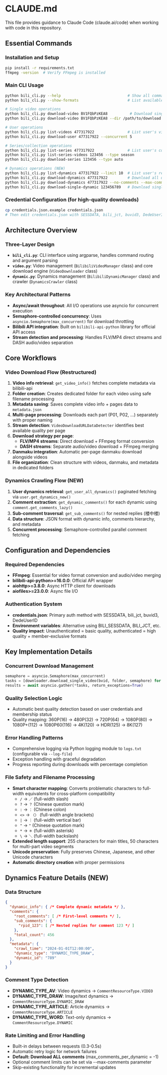 # CLAUDE.md

This file provides guidance to Claude Code (claude.ai/code) when working with code in this repository.

## Essential Commands

### Installation and Setup
```bash
pip install -r requirements.txt
ffmpeg -version  # Verify FFmpeg is installed
```

### Main CLI Usage
```bash
python bili_cli.py --help                              # Show all commands
python bili_cli.py --show-formats                      # List available quality formats

# Single video operations
python bili_cli.py download-video BV1FQbPzKEA8          # Download single video
python bili_cli.py download-video BV1FQbPzKEA8 --dir /path/to/download

# User operations
python bili_cli.py list-videos 477317922               # List user's videos
python bili_cli.py download-user 477317922 --concurrent 5

# Series/collection operations  
python bili_cli.py list-series 477317922               # List user's collections
python bili_cli.py list-series-videos 123456 --type season
python bili_cli.py download-series 123456 --type auto

# Dynamics operations (NEW)
python bili_cli.py list-dynamics 477317922 --limit 10  # List user's recent dynamics
python bili_cli.py download-dynamics 477317922         # Download all dynamics and ALL comments
python bili_cli.py download-dynamics 477317922 --no-comments --max-comments 500
python bili_cli.py download-single-dynamic 123456789   # Download single dynamic
```

### Credential Configuration (for high-quality downloads)
```bash
cp credentials.json.example credentials.json
# Then edit credentials.json with SESSDATA, bili_jct, buvid3, DedeUserID from browser
```

## Architecture Overview

### Three-Layer Design
- **`bili_cli.py`**: CLI interface using argparse, handles command routing and argument parsing
- **`video.py`**: Video management (`BilibiliVideoManager` class) and core download engine (`VideoDownloader` class)
- **`dynamic.py`**: Dynamics management (`BilibiliDynamicManager` class) and crawler (`DynamicsCrawler` class)

### Key Architectural Patterns
- **Async/await throughout**: All I/O operations use asyncio for concurrent execution
- **Semaphore-controlled concurrency**: Uses `asyncio.Semaphore(max_concurrent)` for download throttling
- **Bilibili API integration**: Built on `bilibili-api-python` library for official API access
- **Stream detection and processing**: Handles FLV/MP4 direct streams and DASH audio/video separation

## Core Workflows

### Video Download Flow (Restructured)
1. **Video info retrieval**: `get_video_info()` fetches complete metadata via bilibili-api
2. **Folder creation**: Creates dedicated folder for each video using safe filename processing
3. **Metadata saving**: Saves complete video info + pages data to `metadata.json`
4. **Multi-page processing**: Downloads each part (P01, P02, ...) separately with proper naming
5. **Stream detection**: `VideoDownloadURLDataDetecter` identifies best available quality per page
6. **Download strategy per page**:
   - **FLV/MP4 streams**: Direct download + FFmpeg format conversion
   - **DASH streams**: Separate audio/video download + FFmpeg merging
7. **Danmaku integration**: Automatic per-page danmaku download alongside videos
8. **File organization**: Clean structure with videos, danmaku, and metadata in dedicated folders

### Dynamics Crawling Flow (NEW)
1. **User dynamics retrieval**: `get_user_all_dynamics()` paginated fetching via `user.get_dynamics_new()`
2. **Comment extraction**: `get_dynamic_comments()` for each dynamic using `comment.get_comments_lazy()`
3. **Sub-comment traversal**: `get_sub_comments()` for nested replies (楼中楼)
4. **Data structure**: JSON format with dynamic info, comments hierarchy, and metadata
5. **Concurrent processing**: Semaphore-controlled parallel comment fetching

## Configuration and Dependencies

### Required Dependencies
- **FFmpeg**: Essential for video format conversion and audio/video merging
- **bilibili-api-python>=16.0.0**: Official API wrapper
- **aiohttp>=3.8.0**: Async HTTP client for downloads
- **aiofiles>=23.0.0**: Async file I/O

### Authentication System
- **credentials.json**: Primary auth method with SESSDATA, bili_jct, buvid3, DedeUserID
- **Environment variables**: Alternative using BILI_SESSDATA, BILI_JCT, etc.
- **Quality impact**: Unauthenticated = basic quality, authenticated = high quality + member-exclusive formats

## Key Implementation Details

### Concurrent Download Management
```python
semaphore = asyncio.Semaphore(max_concurrent)
tasks = [downloader.download_single_video(bvid, folder, semaphore) for bvid in bvids]
results = await asyncio.gather(*tasks, return_exceptions=True)
```

### Quality Selection Logic
- Automatic best quality detection based on user credentials and membership status
- Quality mapping: 360P(16) → 480P(32) → 720P(64) → 1080P(80) → 1080P+(112) → 1080P60(116) → 4K(120) → HDR(125) → 8K(127)

### Error Handling Patterns
- Comprehensive logging via Python logging module to `logs.txt` (configurable via `--log-file`)
- Exception handling with graceful degradation
- Progress reporting during downloads with percentage completion

### File Safety and Filename Processing
- **Smart character mapping**: Converts problematic characters to full-width equivalents for cross-platform compatibility
  - `/` → `／` (full-width slash)
  - `?` → `？` (Chinese question mark)  
  - `:` → `：` (Chinese colon)
  - `<>` → `〈〉` (full-width angle brackets)
  - `|` → `｜` (full-width vertical bar)
  - `"` → `"` (Chinese quotation mark)
  - `*` → `＊` (full-width asterisk)
  - `\` → `＼` (full-width backslash)
- **Extended length support**: 255 characters for main titles, 50 characters for multi-part video segments
- **Unicode preservation**: Fully preserves Chinese, Japanese, and other Unicode characters
- **Automatic directory creation** with proper permissions

## Dynamics Feature Details (NEW)

### Data Structure
```json
{
  "dynamic_info": { /* Complete dynamic metadata */ },
  "comments": {
    "root_comments": [ /* First-level comments */ ],
    "sub_comments": { 
      "rpid_123": [ /* Nested replies for comment 123 */ ]
    },
    "total_count": 456
  },
  "metadata": {
    "crawl_time": "2024-01-01T12:00:00",
    "dynamic_type": "DYNAMIC_TYPE_DRAW",
    "dynamic_id": "789"
  }
}
```

### Comment Type Detection
- **DYNAMIC_TYPE_AV**: Video dynamics → `CommentResourceType.VIDEO`
- **DYNAMIC_TYPE_DRAW**: Image/text dynamics → `CommentResourceType.DYNAMIC_DRAW`
- **DYNAMIC_TYPE_ARTICLE**: Article dynamics → `CommentResourceType.ARTICLE`
- **DYNAMIC_TYPE_WORD**: Text-only dynamics → `CommentResourceType.DYNAMIC`

### Rate Limiting and Error Handling
- Built-in delays between requests (0.3-0.5s)
- Automatic retry logic for network failures
- **Default: Download ALL comments** (max_comments_per_dynamic = -1)
- Optional comment limits can be set via --max-comments parameter
- Skip-existing functionality for incremental updates